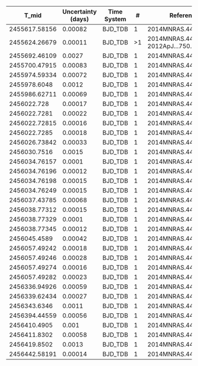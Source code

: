 |T_mid        |Uncertainty (days)|Time System|#  |Reference           |
|-------------|------------------|-----------|---|--------------------|
|2455617.58156|0.00082           |BJD_TDB    |1  |2014MNRAS.443.2391M |
|2455624.26679|0.00011           |BJD_TDB    |>1 |2014MNRAS.443.2391M; 2012ApJ…750...84B|
|2455692.46109|0.0027            |BJD_TDB    |1  |2014MNRAS.443.2391M |
|2455700.47915|0.00083           |BJD_TDB    |1  |2014MNRAS.443.2391M |
|2455974.59334|0.00072           |BJD_TDB    |1  |2014MNRAS.443.2391M |
|2455978.6048 |0.0012            |BJD_TDB    |1  |2014MNRAS.443.2391M |
|2455986.62711|0.00069           |BJD_TDB    |1  |2014MNRAS.443.2391M |
|2456022.728  |0.00017           |BJD_TDB    |1  |2014MNRAS.443.2391M |
|2456022.7281 |0.00022           |BJD_TDB    |1  |2014MNRAS.443.2391M |
|2456022.72815|0.00016           |BJD_TDB    |1  |2014MNRAS.443.2391M |
|2456022.7285 |0.00018           |BJD_TDB    |1  |2014MNRAS.443.2391M |
|2456026.73842|0.00033           |BJD_TDB    |1  |2014MNRAS.443.2391M |
|2456030.7516 |0.0015            |BJD_TDB    |1  |2014MNRAS.443.2391M |
|2456034.76157|0.0001            |BJD_TDB    |1  |2014MNRAS.443.2391M |
|2456034.76196|0.00012           |BJD_TDB    |1  |2014MNRAS.443.2391M |
|2456034.76198|0.00015           |BJD_TDB    |1  |2014MNRAS.443.2391M |
|2456034.76249|0.00015           |BJD_TDB    |1  |2014MNRAS.443.2391M |
|2456037.43785|0.00068           |BJD_TDB    |1  |2014MNRAS.443.2391M |
|2456038.77312|0.00015           |BJD_TDB    |1  |2014MNRAS.443.2391M |
|2456038.77329|0.0001            |BJD_TDB    |1  |2014MNRAS.443.2391M |
|2456038.77345|0.00012           |BJD_TDB    |1  |2014MNRAS.443.2391M |
|2456045.4589 |0.00042           |BJD_TDB    |1  |2014MNRAS.443.2391M |
|2456057.49242|0.00018           |BJD_TDB    |1  |2014MNRAS.443.2391M |
|2456057.49246|0.00028           |BJD_TDB    |1  |2014MNRAS.443.2391M |
|2456057.49274|0.00016           |BJD_TDB    |1  |2014MNRAS.443.2391M |
|2456057.49282|0.00023           |BJD_TDB    |1  |2014MNRAS.443.2391M |
|2456336.94926|0.00059           |BJD_TDB    |1  |2014MNRAS.443.2391M |
|2456339.62434|0.00027           |BJD_TDB    |1  |2014MNRAS.443.2391M |
|2456343.6346 |0.0011            |BJD_TDB    |1  |2014MNRAS.443.2391M |
|2456394.44559|0.00056           |BJD_TDB    |1  |2014MNRAS.443.2391M |
|2456410.4905 |0.001             |BJD_TDB    |1  |2014MNRAS.443.2391M |
|2456411.8302 |0.00058           |BJD_TDB    |1  |2014MNRAS.443.2391M |
|2456419.8502 |0.0013            |BJD_TDB    |1  |2014MNRAS.443.2391M |
|2456442.58191|0.00014           |BJD_TDB    |1  |2014MNRAS.443.2391M |
